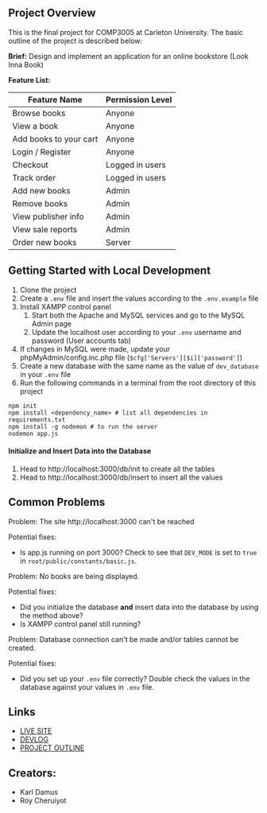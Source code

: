 ## Project Overview
This is the final project for COMP3005 at Carleton University. The basic outline of the project is described below:

**Brief:** Design and implement an application for an online bookstore (Look Inna Book)

**Feature List:**

| Feature Name           | Permission Level |
|------------------------|------------------|
| Browse books           | Anyone           |
| View a book            | Anyone           |
| Add books to your cart | Anyone           |
| Login / Register       | Anyone           |
| Checkout               | Logged in users  |
| Track order            | Logged in users  |
| Add new books          | Admin            |
| Remove books           | Admin            |
| View publisher info    | Admin            |
| View sale reports      | Admin            |
| Order new books        | Server           |

## Getting Started with Local Development

1. Clone the project
2. Create a `.env` file and insert the values according to the `.env.example` file
3. Install XAMPP control panel
   1. Start both the Apache and MySQL services and go to the MySQL Admin page
   2. Update the localhost user according to your `.env` username and password (User accounts tab)
4. If changes in MySQL were made, update your phpMyAdmin/config.inc.php file (`$cfg['Servers'][$i]['password']`)
5. Create a new database with the same name as the value of `dev_database` in your `.env` file
6. Run the following commands in a terminal from the root directory of this project

```shell
npm init
npm install <dependency_name> # list all dependencies in requirements.txt
npm install -g nodemon # to run the server
nodemon app.js
```

#### Initialize and Insert Data into the Database

1. Head to http://localhost:3000/db/init to create all the tables
2. Head to http://localhost:3000/db/insert to insert all the values

## Common Problems

Problem: The site http://localhost:3000 can't be reached

Potential fixes:
- Is app.js running on port 3000? Check to see that `DEV_MODE` is set to `true` in `root/public/constants/basic.js`.

Problem: No books are being displayed.

Potential fixes:
- Did you initialize the database **and** insert data into the database by using the method above?
- Is XAMPP control panel still running?

Problem: Database connection can't be made and/or tables cannot be created.

Potential fixes:
- Did you set up your `.env` file correctly? Double check the values in the database against your values in `.env` file.

## Links
- [LIVE SITE](http://comp3005.karldamus.com)
- [DEVLOG](https://github.com/karldamus/COMP3005-Project/blob/main/DEVLOG.md)
- [PROJECT OUTLINE](https://github.com/karldamus/COMP3005-Project/blob/main/docs/projectoutline.md)

## Creators:
- Karl Damus
- Roy Cheruiyot